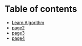 # Table of contents

* [Learn Algorithm](README.md)
* [page2](page2.md)
* [page3](page3.md)
* [page4](page4.md)

